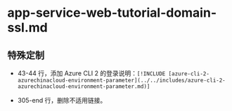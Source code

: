 # app-service-web-tutorial-domain-ssl.md

## 特殊定制

* 43-44 行，添加 Azure CLI 2 的登录说明：`[!INCLUDE [azure-cli-2-azurechinacloud-environment-parameter](../../includes/azure-cli-2-azurechinacloud-environment-parameter.md)]`

* 305-end 行，删除不适用链接。